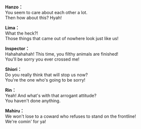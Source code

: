 # 

  
**Hanzo：**  
You seem to care about each other a lot.  
Then how about this? Hyah!  
  
**Lima：**  
What the heck?!  
Those things that came out of nowhere look just like us!  
  
**Inspector：**  
Hahahahahah! This time, you filthy animals are finished!  
You'll be sorry you ever crossed me!  
  
**Shiori：**  
Do you really think that will stop us now?  
You're the one who's going to be sorry!  
  
**Rin：**  
Yeah! And what's with that arrogant attitude?  
You haven't done anything.  
  
**Mahiru：**  
We won't lose to a coward who refuses to stand on the frontline!  
We're comin' for ya!  
